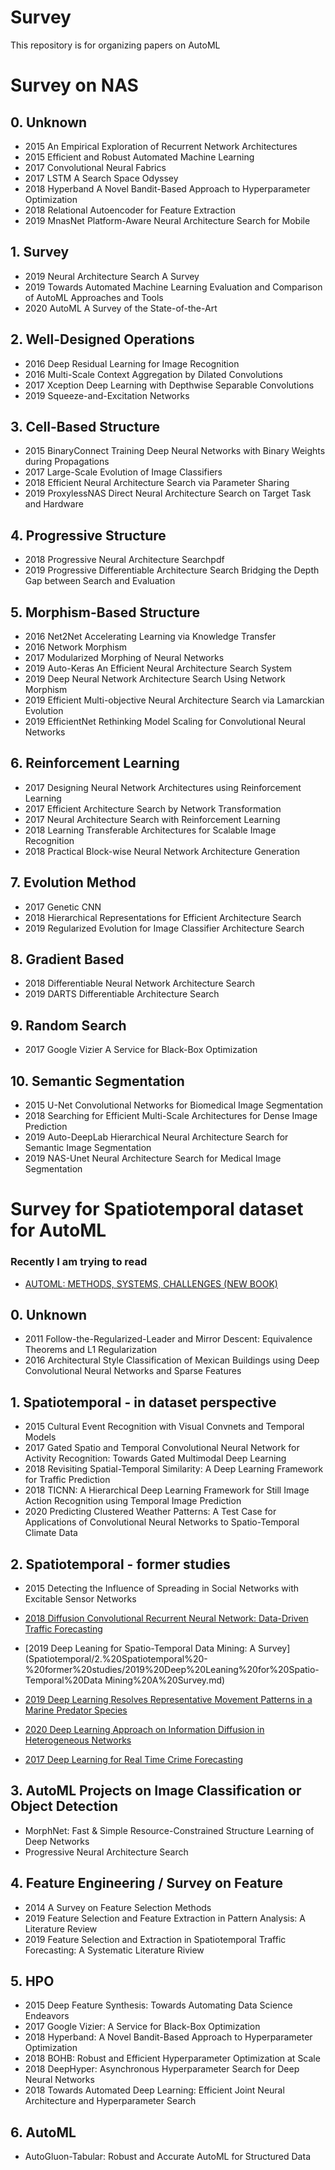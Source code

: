 # Survey
This repository is for organizing papers on AutoML

# Survey on NAS

## 0. Unknown

- 2015 An Empirical Exploration of Recurrent Network Architectures
- 2015 Efficient and Robust Automated Machine Learning
- 2017 Convolutional Neural Fabrics
- 2017 LSTM A Search Space Odyssey
- 2018 Hyperband A Novel Bandit-Based Approach to Hyperparameter Optimization
- 2018 Relational Autoencoder for Feature Extraction
- 2019 MnasNet Platform-Aware Neural Architecture Search for Mobile

## 1. Survey

- 2019 Neural Architecture Search A Survey
- 2019 Towards Automated Machine Learning Evaluation and Comparison of AutoML Approaches and Tools
- 2020 AutoML A Survey of the State-of-the-Art

## 2. Well-Designed Operations

- 2016 Deep Residual Learning for Image Recognition
- 2016 Multi-Scale Context Aggregation by Dilated Convolutions
- 2017 Xception Deep Learning with Depthwise Separable Convolutions
- 2019 Squeeze-and-Excitation Networks

## 3. Cell-Based Structure

- 2015 BinaryConnect Training Deep Neural Networks with Binary Weights during Propagations
- 2017 Large-Scale Evolution of Image Classifiers
- 2018 Efficient Neural Architecture Search via Parameter Sharing
- 2019 ProxylessNAS Direct Neural Architecture Search on Target Task and Hardware

## 4. Progressive Structure

- 2018 Progressive Neural Architecture Searchpdf
- 2019 Progressive Differentiable Architecture Search Bridging the Depth Gap between Search and Evaluation

## 5. Morphism-Based Structure

- 2016 Net2Net Accelerating Learning via Knowledge Transfer
- 2016 Network Morphism
- 2017 Modularized Morphing of Neural Networks
- 2019 Auto-Keras An Efficient Neural Architecture Search System
- 2019 Deep Neural Network Architecture Search Using Network Morphism
- 2019 Efficient Multi-objective Neural Architecture Search via Lamarckian Evolution
- 2019 EfficientNet Rethinking Model Scaling for Convolutional Neural Networks

## 6. Reinforcement Learning

- 2017 Designing Neural Network Architectures using Reinforcement Learning
- 2017 Efficient Architecture Search by Network Transformation
- 2017 Neural Architecture Search with Reinforcement Learning
- 2018 Learning Transferable Architectures for Scalable Image Recognition
- 2018 Practical Block-wise Neural Network Architecture Generation

## 7. Evolution Method

- 2017 Genetic CNN
- 2018 Hierarchical Representations for Efficient Architecture Search
- 2019 Regularized Evolution for Image Classifier Architecture Search

## 8. Gradient Based

- 2018 Differentiable Neural Network Architecture Search
- 2019 DARTS Differentiable Architecture Search

## 9. Random Search

- 2017 Google Vizier A Service for Black-Box Optimization

## 10. Semantic Segmentation

- 2015 U-Net Convolutional Networks for Biomedical Image Segmentation
- 2018 Searching for Efficient Multi-Scale Architectures for Dense Image Prediction
- 2019 Auto-DeepLab Hierarchical Neural Architecture Search for Semantic Image Segmentation
- 2019 NAS-Unet Neural Architecture Search for Medical Image Segmentation



# Survey for Spatiotemporal dataset for AutoML

### Recently I am trying to read

- [AUTOML: METHODS, SYSTEMS, CHALLENGES (NEW BOOK)](AUTOML%20METHODS,%20SYSTEMS,%20CHALLENGES%20(NEW%20BOOK).md)

## 0. Unknown

- 2011 Follow-the-Regularized-Leader and Mirror Descent: Equivalence Theorems and L1 Regularization
- 2016 Architectural Style Classification of Mexican Buildings using Deep Convolutional Neural Networks and Sparse Features

## 1. Spatiotemporal - in dataset perspective

- 2015 Cultural Event Recognition with Visual Convnets and Temporal Models
- 2017 Gated Spatio and Temporal Convolutional Neural Network for Activity Recognition: Towards Gated Multimodal Deep Learning
- 2018 Revisiting Spatial-Temporal Similarity: A Deep Learning Framework for Traffic Prediction
- 2018 TICNN: A Hierarchical Deep Learning Framework for Still Image Action Recognition using Temporal Image Prediction
- 2020 Predicting Clustered Weather Patterns: A Test Case for Applications of Convolutional Neural Networks to Spatio-Temporal Climate Data

## 2. Spatiotemporal - former studies

- 2015 Detecting the Influence of Spreading in Social Networks with Excitable Sensor Networks
- [2018 Diffusion Convolutional Recurrent Neural Network: Data-Driven Traffic Forecasting](Spatiotemporal/2.%20Spatiotemporal%20-%20former%20studies/2018%20Diffusion%20Convolutional%20Recurrent%20Neural%20Network%20Data-Driven%20Traffic%20Forecasting.md)
- [2019 Deep Leaning for Spatio-Temporal Data Mining: A Survey](Spatiotemporal/2.%20Spatiotemporal%20-%20former%20studies/2019%20Deep%20Leaning%20for%20Spatio-Temporal%20Data Mining%20A%20Survey.md)
- [2019 Deep Learning Resolves Representative Movement Patterns in a Marine Predator Species](Spatiotemporal/2.%20Spatiotemporal%20-%20former%20studies/2019%20Deep%20Learning%20Resolves%20Representative%20Movement%20Patterns%20in%20a%20Marine%20Predator%20Species.md)
- [2020 Deep Learning Approach on Information Diffusion in Heterogeneous Networks](Spatiotemporal/2.%20Spatiotemporal%20-%20former%20studies/2020%20Deep%20Learning%20Approach%20on%20Information%20Diffusion%20in%20Heterogeneous%20Networks.md)



- [2017 Deep Learning for Real Time Crime Forecasting](Spatiotemporal/2.%20Spatiotemporal%20-%20former%20studies/2017%20Deep%20Learning%20for%20Real%20Time%20Crime%20Forecasting.md)

## 3. AutoML Projects on Image Classification or Object Detection

- MorphNet: Fast & Simple Resource-Constrained Structure Learning of Deep Networks
- Progressive Neural Architecture Search

## 4. Feature Engineering / Survey on Feature

- 2014 A Survey on Feature Selection Methods
- 2019 Feature Selection and Feature Extraction in Pattern Analysis: A Literature Review
- 2019 Feature Selection and Extraction in Spatiotemporal Traffic Forecasting: A Systematic Literature Riview

## 5. HPO

- 2015 Deep Feature Synthesis: Towards Automating Data Science Endeavors
- 2017 Google Vizier: A Service for Black-Box Optimization
- 2018 Hyperband: A Novel Bandit-Based Approach to Hyperparameter Optimization
- 2018 BOHB: Robust and Efficient Hyperparameter Optimization at Scale
- 2018 DeepHyper: Asynchronous Hyperparameter Search for Deep Neural Networks
- 2018 Towards Automated Deep Learning: Efficient Joint Neural Architecture and Hyperparameter Search

## 6. AutoML

- AutoGluon-Tabular: Robust and Accurate AutoML for Structured Data